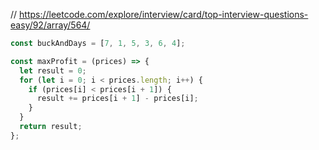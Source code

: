 // https://leetcode.com/explore/interview/card/top-interview-questions-easy/92/array/564/

```js
const buckAndDays = [7, 1, 5, 3, 6, 4];

const maxProfit = (prices) => {
  let result = 0;
  for (let i = 0; i < prices.length; i++) {
    if (prices[i] < prices[i + 1]) {
      result += prices[i + 1] - prices[i];
    }
  }
  return result;
};
```
